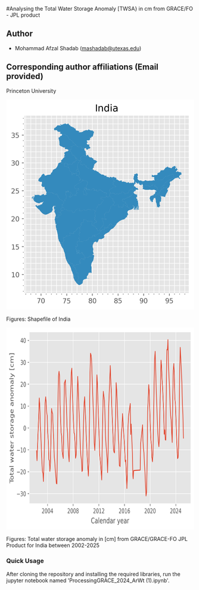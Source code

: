 #Analysing the Total Water Storage Anomaly [TWSA} in cm from GRACE/FO - JPL product

## Author
- Mohammad Afzal Shadab (mashadab@utexas.edu)

## Corresponding author affiliations (Email provided)
Princeton University

<p align="center">
<img src="./map_all_india_wo_islands.png" width="600">
</p>
Figures: Shapefile of India

<p align="center">
<img src="./all_india_wo_islands.png" height="540">
</p>
Figures: Total water storage anomaly in [cm] from GRACE/GRACE-FO JPL Product for India between 2002-2025

### Quick Usage
After cloning the repository and installing the required libraries, run the jupyter notebook named 'ProcessingGRACE_2024_ArWt (1).ipynb'. 
